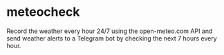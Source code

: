 # meteocheck
Record the weather every hour 24/7 using the open-meteo.com API and send weather alerts to a Telegram bot by checking the next 7 hours every hour.
